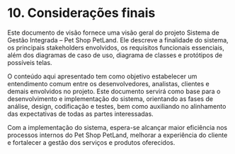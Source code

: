 # 10. Considerações finais

Este documento de visão fornece uma visão geral do projeto Sistema de Gestão Integrada – Pet Shop PetLand. Ele descreve a finalidade do sistema, os principais stakeholders envolvidos, os requisitos funcionais essenciais, além dos diagramas de caso de uso, diagrama de classes e protótipos de possíveis telas. 

O conteúdo aqui apresentado tem como objetivo estabelecer um entendimento comum entre os desenvolvedores, analistas, clientes e demais envolvidos no projeto. Este documento servirá como base para o desenvolvimento e implementação do sistema, orientando as fases de análise, design, codificação e testes, bem como auxiliando no alinhamento das expectativas de todas as partes interessadas.

Com a implementação do sistema, espera-se alcançar maior eficiência nos processos internos do Pet Shop PetLand, melhorar a experiência do cliente e fortalecer a gestão dos serviços e produtos oferecidos.
